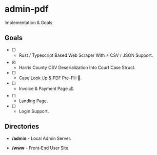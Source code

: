 # admin-pdf

Implementation & Goals

## Goals

- [ ] - Rust / Typescript Based Web Scraper With ⚡️ CSV / JSON Support.

- [x] - Harris County CSV Deserialization Into Court Case Struct.

- [ ] - Case Look Up & PDF Pre-Fill 📄.

- [ ] - Invoice & Payment Page 💰.

- [ ] - Landing Page.

- [ ] - Login Support.

## Directories

- **/admin** - Local Admin Server.

- **/www** - Front-End User Site.
